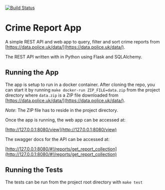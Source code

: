 [![Build Status](https://travis-ci.org/ionavincent/crime_report_app.svg?branch=master)](https://travis-ci.org/ionavincent/crime_report_app)

# Crime Report App

A simple REST API and web app to query, filter and sort crime reports from
[https://data.police.uk/data/](https://data.police.uk/data/).

The REST API written with in Python using Flask and SQLAlchemy.

## Running the App

The app is setup to run in a docker container. After cloning the repo, you
can start it by running
`make docker-run ZIP_FILE=data.zip` from the project directory where `data.zip` is a ZIP file downloaded from [https://data.police.uk/data/](https://data.police.uk/data/).

*Note*: The ZIP file has to reside in the project directory.

Once the app is running, the web app can be accessed at:

[http://127.0.0.1:8080/view](http://127.0.0.1:8080/view)

The swagger docs for the API can be accessed at:

[http://127.0.0.1:8080/#!/reports/get_report_collection](http://127.0.0.1:8080/#!/reports/get_report_collection)

## Running the Tests

The tests can be run from the project root directory with `make test`


